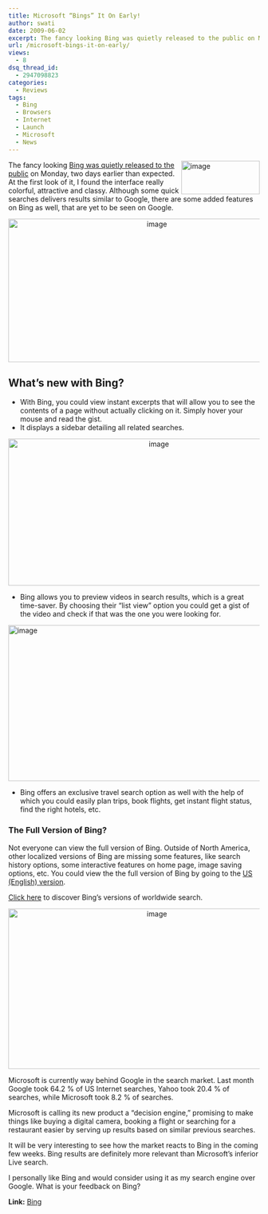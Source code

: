 ```yaml
---
title: Microsoft “Bings” It On Early!
author: swati
date: 2009-06-02
excerpt: The fancy looking Bing was quietly released to the public on Monday, two days earlier than expected. At the first look of it, I found the interface really colorful, attractive and classy. Although some quick searches delivers results similar to Google, there are some added features on Bing as well, that are yet to be seen on Google.
url: /microsoft-bings-it-on-early/
views:
  - 8
dsq_thread_id:
  - 2947098823
categories:
  - Reviews
tags:
  - Bing
  - Browsers
  - Internet
  - Launch
  - Microsoft
  - News
---
```

<img class="alignright wp-image-51190" style="border: 0pt none;margin-left: 0px;margin-right: 0px" src="http://cdn.devilsworkshop.org/files/2009/06/image1.png" border="0" alt="image" width="157" height="67" align="right" /> The fancy looking [Bing was quietly released to the public][1] on Monday, two days earlier than expected. At the first look of it, I found the interface really colorful, attractive and classy. Although some quick searches delivers results similar to Google, there are some added features on Bing as well, that are yet to be seen on Google.

<p style="text-align: center">
  <img class="aligncenter" style="border: 0pt none" src="http://cdn.devilsworkshop.org/files/2009/06/image2.png" border="0" alt="image" width="580" height="287" />
</p>

## What’s new with Bing?

  * With Bing, you could view instant excerpts that will allow you to see the contents of a page without actually clicking on it. Simply hover your mouse and read the gist.
  * It displays a sidebar detailing all related searches.

<p style="text-align: center">
  <img class="aligncenter" style="border: 0pt none" src="http://cdn.devilsworkshop.org/files/2009/06/image3.png" border="0" alt="image" width="588" height="294" />
</p>

  * Bing allows you to preview videos in search results, which is a great time-saver. By choosing their “list view” option you could get a gist of the video and check if that was the one you were looking for.

<img class="aligncenter" style="border: 0pt none" src="http://cdn.devilsworkshop.org/files/2009/06/image5.png" border="0" alt="image" width="572" height="312" />

  * Bing offers an exclusive travel search option as well with the help of which you could easily plan trips, book flights, get instant flight status, find the right hotels, etc.

### The Full Version of Bing?

Not everyone can view the full version of Bing. Outside of North America, other localized versions of Bing are missing some features, like search history options, some interactive features on home page, image saving options, etc. You could view the the full version of Bing by going to the <a href="http://www.bing.com/?scope=web&setmkt=en-US&setlang=SET_NULL&uid=76DECA5&FORM=W5WA" onclick="_gaq.push(['_trackEvent', 'outbound-article', 'http://www.bing.com/?scope=web&setmkt=en-US&setlang=SET_NULL&uid=76DECA5&FORM=W5WA', 'US (English) version']);" >US (English) version</a>.

<a href="http://www.bing.com/worldwide.aspx" onclick="_gaq.push(['_trackEvent', 'outbound-article', 'http://www.bing.com/worldwide.aspx', 'Click here']);" >Click here</a> to discover Bing’s versions of worldwide search.

<p style="text-align: center">
  <img class="aligncenter" style="border: 0pt none" src="http://cdn.devilsworkshop.org/files/2009/06/image-thumb.png" border="0" alt="image" width="580" height="321" />
</p>

Microsoft is currently way behind Google in the search market. Last month Google took 64.2 % of US Internet searches, Yahoo took 20.4 % of searches, while Microsoft took 8.2 % of searches.

Microsoft is calling its new product a “decision engine,” promising to make things like buying a digital camera, booking a flight or searching for a restaurant easier by serving up results based on similar previous searches.

It will be very interesting to see how the market reacts to Bing in the coming few weeks. Bing results are definitely more relevant than Microsoft’s inferior Live search.

I personally like Bing and would consider using it as my search engine over Google. What is your feedback on Bing?

**Link:** <a href="http://www.bing.com/" onclick="_gaq.push(['_trackEvent', 'outbound-article', 'http://www.bing.com/', 'Bing']);" >Bing</a>

 [1]: http://devilsworkshop.org/microsoft%E2%80%99s-new-search-engine-%E2%80%98bing%E2%80%99-coming-soon-with-a-bang/
